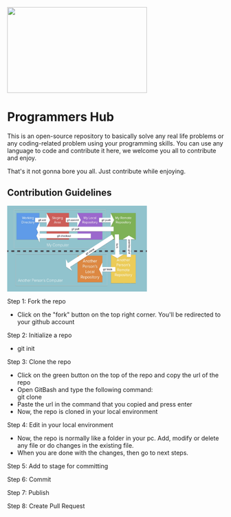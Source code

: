 <img src="dsclogo.png" align="center" width="325" height="200" />


# Programmers Hub
 
This is an open-source repository to basically solve any real life problems or any coding-related problem using your programming skills. You can use any language to code and contribute it here, we welcome you all to contribute and enjoy.
 
That's it not gonna bore you all. Just contribute while enjoying.


## Contribution Guidelines



<img src="summary.png" align="center" width="325" height="200" />

Step 1: Fork the repo
- Click on the "fork" button on the top right corner. You'll be redirected to your github account

Step 2: Initialize a repo
- git init

Step 3: Clone the repo
- Click on the green button on the top of the repo and copy the url of the repo
- Open GitBash and type the following command:  
       git clone <url>
- Paste the url in the command that you copied and press enter
- Now, the repo is cloned in your local environment

Step 4: Edit in your local environment
- Now, the repo is normally like a folder in your pc. Add, modify or delete any file or do changes in the existing file.
- When you are done with the changes, then go to next steps.

Step 5: Add to stage for committing

Step 6: Commit

Step 7: Publish

Step 8: Create Pull Request
